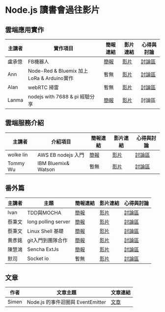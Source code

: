 # Node.js 讀書會過往影片

## 雲端應用實作
| 主講者 | 實作項目 | 簡報連結 | 影片連結 | 心得與討論 |
| ----- | ------- | ------- | ------- | ------- |
| 盧承億 | FB機器人 | [簡報](https://larry850806.github.io/weather) | [影片](https://youtu.be/c5gz5TxtEQk) | [討論區](https://github.com/onlinereadbook/booknodejs/issues/5) |
| Ann | Node-Red & Bluemix 加上 LoRa & Arduino實作 | 暫無 | [影片](https://www.youtube.com/watch?v=fsPvMrT-daI&feature=youtu.be) | [討論區](https://github.com/onlinereadbook/booknodejs/issues/1) |
| Alan | webRTC 掃雷 | 暫無 | [影片](https://www.youtube.com/watch?v=utDZNWA2PKg&feature=youtu.be) | [討論區]() |
| Lanma  | nodejs with 7688 & pi 經驗分享 | [簡報](https://docs.google.com/presentation/d/1w6J85SOv01o8ZuZLuoNAW8Wy-BMkIIjbjk5GYOnRC0w/edit#slide=id.p) | [影片](https://www.facebook.com/readbook999/videos/1819306248311797/) | 討論區 |

## 雲端服務介紹
| 主講者 | 介紹項目 | 簡報連結 | 影片連結 | 心得與討論 |
| ----- | ------- | ------- | ------- | ------ |
| wolke lin | AWS EB nodejs 入門 | [簡報](http://slides.com/wolkelin/deck#/3) | [影片](https://youtu.be/XGNwlz2y1K4) | [討論區](https://github.com/onlinereadbook/booknodejs/issues/7)
| Tommy Wu | IBM Bluemix& Watson | 暫無 | [影片](https://www.youtube.com/watch?v=9BM5OVWrlek) | [討論區](https://github.com/onlinereadbook/booknodejs/issues/10)

## 番外篇
| 主講者 | 主題 | 簡報連結 | 影片連結 | 心得與討論 |
| ----- | ------- | ------- | ------- | ------ |
| lvan | TDD與MOCHA | [簡報](https://www.slideshare.net/secret/wpcI5SaMMRBz8H) | [影片](https://youtu.be/c-6w2fWKEUg) | [討論區](https://github.com/onlinereadbook/booknodejs/issues/4)
| 蔡秉文 | long polling server | [簡報](http://www.slideshare.net/ssuser3e0b1d/long-polling-65300815) | [影片](https://www.youtube.com/watch?v=zpQ-Pkza1D8) | [討論區](https://github.com/onlinereadbook/booknodejs/issues/6)
| 蔡秉文 | Linux Shell 基礎 | [簡報](http://www.slideshare.net/ssuser3e0b1d/basic-of-linux-shell-command) | [影片](https://youtu.be/FBoYiq1pbD0) | [討論區](https://github.com/onlinereadbook/booknodejs/issues/8)
| 黄彥銘 | git入門到團隊合作 | [簡報](https://www.slideshare.net/secret/retavuvmp0Vbun) | [影片](https://www.youtube.com/watch?v=DqYJwg6dvJo&feature=youtu.be) | [討論區](https://github.com/onlinereadbook/booknodejs/issues/11)
| 陳慧鴻 | Sencha ExtJs | [簡報](http://www.slideshare.net/chencanred/extjs-lk-web-template5e6-1hr) | [影片](https://youtu.be/Vy_V-nVx34o) | [討論區](https://github.com/onlinereadbook/booknodejs/issues/9)
| 默司 | Socket io | 暫無 | [影片](https://www.youtube.com/watch?v=nu8VepIex9I&feature=youtu.be) | [討論區](https://github.com/onlinereadbook/booknodejs/issues/2)

## 文章
| 作者 | 文章主題 | 文章連結 |
| ---- | ------- | ------- |
| Simen | Node.js 的事件迴圈與 EventEmitter | [文章](https://simeneer.blogspot.tw/2016/09/nodejs-eventemitter.html) |
